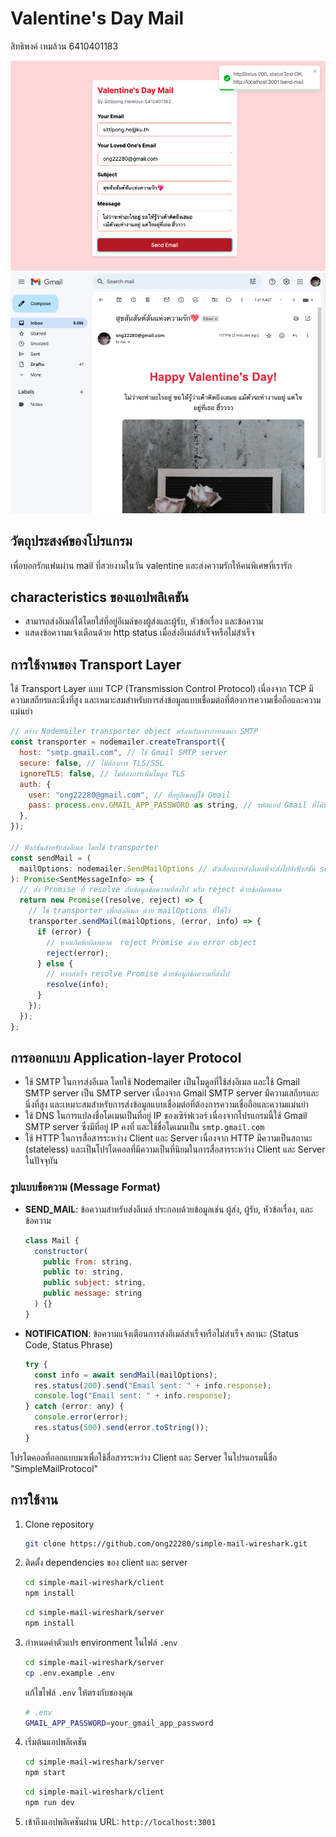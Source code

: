 # Valentine&apos;s Day Mail

สิทธิพงค์ เหมล้วน 6410401183

![Alt text](inbox.png)
![Alt text](mail-client.png)

## วัตถุประสงค์ของโปรแกรม

เพื่อบอกรักแฟนผ่าน mail ที่สวยงามในวัน valentine และส่งความรักให้คนพิเศษที่เรารัก

## characteristics ของแอปพลิเคชัน

- สามารถส่งอีเมล์ได้โดยใส่ที่อยู่อีเมล์ของผู้ส่งและผู้รับ, หัวข้อเรื่อง และข้อความ
- แสดงข้อความแจ้งเตือนด้วย http status เมื่อส่งอีเมล์สำเร็จหรือไม่สำเร็จ

## การใช้งานของ Transport Layer

ใช้ Transport Layer แบบ TCP (Transmission Control Protocol) เนื่องจาก TCP มีความเสถียรและนิ่งที่สูง และเหมาะสมสำหรับการส่งข้อมูลแบบเชื่อมต่อที่ต้องการความเชื่อถือและความแม่นยำ
```javascript
// สร้าง Nodemailer transporter object พร้อมกับการกำหนดค่า SMTP
const transporter = nodemailer.createTransport({
  host: "smtp.gmail.com", // ใช้ Gmail SMTP server
  secure: false, // ไม่ต้องการ TLS/SSL
  ignoreTLS: false, // ไม่ต้องการเพิ่มโมดูล TLS
  auth: {
    user: "ong22280@gmail.com", // ที่อยู่อีเมลผู้ใช้ Gmail
    pass: process.env.GMAIL_APP_PASSWORD as string, // รหัสแอป Gmail ที่ได้รับจาก environment variables
  },
});

// ฟังก์ชันสำหรับส่งอีเมล โดยใช้ transporter
const sendMail = (
  mailOptions: nodemailer.SendMailOptions // ตัวเลือกการส่งอีเมลที่จะส่งไปยังฟังก์ชัน sendMail
): Promise<SentMessageInfo> => {
  // ส่ง Promise ที่ resolve กับข้อมูลข้อความที่ส่งไป หรือ reject ด้วยข้อผิดพลาด
  return new Promise((resolve, reject) => {
    // ใช้ transporter เพื่อส่งอีเมล ด้วย mailOptions ที่ให้ไว้
    transporter.sendMail(mailOptions, (error, info) => {
      if (error) {
        // หากเกิดข้อผิดพลาด  reject Promise ด้วย error object
        reject(error);
      } else {
        // หากสำเร็จ resolve Promise ด้วยข้อมูลข้อความที่ส่งไป
        resolve(info);
      }
    });
  });
};
```

## การออกแบบ Application-layer Protocol

- ใช้ SMTP ในการส่งอีเมล โดยใช้ Nodemailer เป็นโมดูลที่ใช้ส่งอีเมล และใช้ Gmail SMTP server เป็น SMTP server เนื่องจาก Gmail SMTP server มีความเสถียรและนิ่งที่สูง และเหมาะสมสำหรับการส่งข้อมูลแบบเชื่อมต่อที่ต้องการความเชื่อถือและความแม่นยำ
- ใช้ DNS ในการแปลงชื่อโดเมนเป็นที่อยู่ IP ของเซิร์ฟเวอร์ เนื่องจากโปรแกรมนี้ใช้ Gmail SMTP server ซึ่งมีที่อยู่ IP คงที่ และใช้ชื่อโดเมนเป็น `smtp.gmail.com`
- ใช้ HTTP ในการสื่อสารระหว่าง Client และ Server เนื่องจาก HTTP มีความเป็นสถานะ (stateless) และเป็นโปรโตคอลที่มีความเป็นที่นิยมในการสื่อสารระหว่าง Client และ Server ในปัจจุบัน

### รูปแบบข้อความ (Message Format)
  - **SEND_MAIL**: ข้อความสำหรับส่งอีเมล์ ประกอบด้วยข้อมูลเช่น ผู้ส่ง, ผู้รับ, หัวข้อเรื่อง, และข้อความ
    ```javascript
    class Mail {
      constructor(
        public from: string,
        public to: string,
        public subject: string,
        public message: string
      ) {}
    }
    ```

  - **NOTIFICATION**: ข้อความแจ้งเตือนการส่งอีเมล์สำเร็จหรือไม่สำเร็จ สถานะ (Status Code, Status Phrase)
    ```javascript
    try {
      const info = await sendMail(mailOptions);
      res.status(200).send("Email sent: " + info.response);
      console.log("Email sent: " + info.response);
    } catch (error: any) {
      console.error(error);
      res.status(500).send(error.toString());
    }
    ```

  
โปรโตคอลที่ออกแบบมาเพื่อใช้สื่อสารระหว่าง Client และ Server ในโปรแกรมนี้ชื่อ "SimpleMailProtocol"

## การใช้งาน
1. Clone repository
    ```bash
    git clone https://github.com/ong22280/simple-mail-wireshark.git
    ```
2. ติดตั้ง dependencies ของ client และ server
    ```bash
    cd simple-mail-wireshark/client
    npm install
    ```
    ```bash
    cd simple-mail-wireshark/server
    npm install
    ```
3. กำหนดค่าตัวแปร environment ในไฟล์ `.env`
    ```bash
    cd simple-mail-wireshark/server
    cp .env.example .env
    ```
    แก้ไขไฟล์ `.env` ให้ตรงกับของคุณ
    ```bash
    # .env
    GMAIL_APP_PASSWORD=your_gmail_app_password
    ```
4. เริ่มต้นแอปพลิเคชัน
    ```bash
    cd simple-mail-wireshark/server
    npm start
    ```
    ```bash
    cd simple-mail-wireshark/client
    npm run dev
    ```
5. เข้าถึงแอปพลิเคชันผ่าน URL: `http://localhost:3001`
